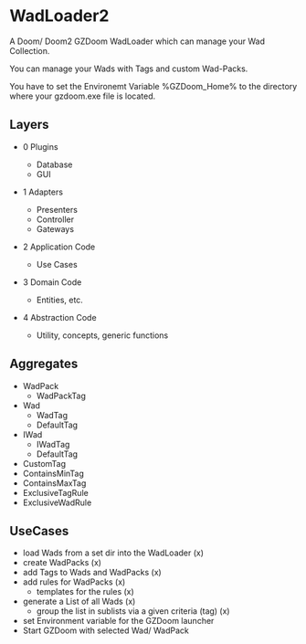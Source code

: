 # WadLoader2
A Doom/ Doom2 GZDoom WadLoader which can manage your Wad Collection.

You can manage your Wads with Tags and custom Wad-Packs.

You have to set the Environemt Variable %GZDoom_Home% to the directory where your gzdoom.exe file is located.

## Layers

* 0 Plugins
  * Database
  * GUI

* 1 Adapters
  * Presenters
  * Controller
  * Gateways

* 2 Application Code
  * Use Cases

* 3 Domain Code
  * Entities, etc.

* 4 Abstraction Code
  * Utility, concepts, generic functions 

## Aggregates

* WadPack
  * WadPackTag
* Wad
  * WadTag 
  * DefaultTag
* IWad
  * IWadTag 
  * DefaultTag
* CustomTag
* ContainsMinTag
* ContainsMaxTag
* ExclusiveTagRule
* ExclusiveWadRule

## UseCases
* load Wads from a set dir into the WadLoader (x)
* create WadPacks (x)
* add Tags to Wads and WadPacks (x)
* add rules for WadPacks (x)
  * templates for the rules (x)
* generate a List of all Wads (x)
  *  group the list in sublists via a given criteria (tag) (x)
* set Environment variable for the GZDoom launcher
* Start GZDoom with selected Wad/ WadPack